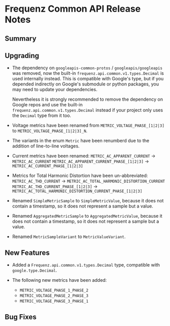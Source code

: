 # Frequenz Common API Release Notes

## Summary

<!-- Here goes a general summary of what this release is about -->

## Upgrading

- The dependency on `googleapis-common-protos` / `googleapis/googleapis` was
  removed, now the built-in `frequenz.api.common.v1.types.Decimal` is used
  internally instead. This is compatible with Google's type, but if you
  depended indirectly on Google's submodule or python packages, you may need to
  update your dependencies.

  Nevertheless it is strongly recommended to remove the dependency on Google
  repos and use the built-in `frequenz.api.common.v1.types.Decimal` instead if
  your project only uses the `Decimal` type from it too.

- Voltage metrics have been renamed from `METRIC_VOLTAGE_PHASE_[1|2|3]` to
  `METRIC_VOLTAGE_PHASE_[1|2|3]_N`.

- The variants in the enum `Metric` have been renumberd due to the addition of
  line-to-line voltages.

- Current metrics have been renamed:
  `METRIC_AC_APPARENT_CURRENT` -> `METRIC_AC_CURRENT`
  `METRIC_AC_APPARENT_CURRENT_PHASE_[1|2|3]` -> `METRIC_AC_CURRENT_PHASE_[1|2|3]`

- Metrics for Total Harmonic Distortion have been un-abbreviated:
  `METRIC_AC_THD_CURRENT` -> `METRIC_AC_TOTAL_HARMONIC_DISTORTION_CURRENT`
  `METRIC_AC_THD_CURRENT_PHASE_[1|2|3]` -> `METRIC_AC_TOTAL_HARMONIC_DISTORTION_CURRENT_PHASE_[1|2|3]`

- Renamed `SimpleMetricSample` to `SimpleMetricValue`, because it does not
  contain a timestamp, so it does not represent a sample but a value.

- Renamed `AggregatedMetricSample` to `AggregatedMetricValue`, because it does not
  contain a timestamp, so it does not represent a sample but a value.

- Renamed `MetricSampleVariant` to `MetricValueVariant`.

## New Features

- Added a `Frequenz.api.common.v1.types.Decimal` type, compatible with
  `google.type.Decimal`.

- The following new metrics have been added:
  - `METRIC_VOLTAGE_PHASE_1_PHASE_2`
  - `METRIC_VOLTAGE_PHASE_2_PHASE_3`
  - `METRIC_VOLTAGE_PHASE_3_PHASE_1`

## Bug Fixes

<!-- Here goes notable bug fixes that are worth a special mention or explanation -->
